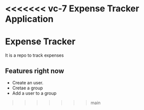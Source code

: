 <<<<<<< vc-7
Expense Tracker Application
=======
# Expense Tracker
It is a repo to track expenses

## Features right now
- Create an user.
- Cretae a group
- Add a user to a group
>>>>>>> main
